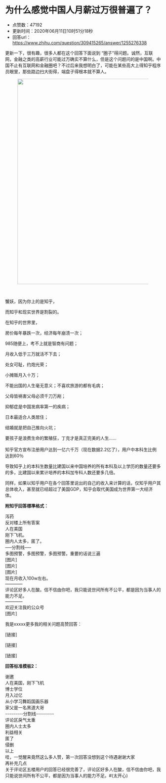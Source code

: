 # 为什么感觉中国人月薪过万很普遍了？
- 点赞数：47192
- 更新时间：2020年06月11日10时51分18秒
- 回答url：https://www.zhihu.com/question/309415265/answer/1255276338
<body>
 <p data-pid="MTRdLcTX">更新一下，很有趣，很多人都在这个回答下面说到 “圈子”得问题。诚然，互联网，金融之类的高薪行业可能过万确实不算什么，但是这个问题问的是中国啊。中国不止有互联网和金融圈吧？不过后来我想明白了，可能在某些高大上得知乎程序员眼里，那些路边扫大街得，端盘子得根本就不算人。</p>
 <figure data-size="normal">
  <img src="https://picx.zhimg.com/50/v2-cb3bd1d043915c0b6140926373705e5b_720w.jpg?source=1940ef5c" data-caption="" data-size="normal" data-rawwidth="664" data-rawheight="214" data-original-token="v2-fa1263098c65e65d97534fa4ac2ab833" data-default-watermark-src="https://picx.zhimg.com/50/v2-f40b1b3dff798b8aa44f30d356b45e6a_720w.jpg?source=1940ef5c" class="origin_image zh-lightbox-thumb" width="664" data-original="https://pic1.zhimg.com/v2-cb3bd1d043915c0b6140926373705e5b_r.jpg?source=1940ef5c">
 </figure>
 <p class="ztext-empty-paragraph"><br></p>
 <p data-pid="QMfvgd9P">蟹妖，因为你上的是知乎，</p>
 <p data-pid="V3l6aKcc">而知乎和现实世界是割裂的。</p>
 <p data-pid="pdgjmffD">在知乎的世界里，</p>
 <p data-pid="B-Q5IRF2">房价每年暴跌一次，经济每年崩溃一次；</p>
 <p data-pid="9jeQK83B">985随便上，考不上就是智商有问题；</p>
 <p data-pid="oacM1BWm">月收入低于三万就活不下去；</p>
 <p data-pid="W10bInHT">处女可耻，约炮光荣；</p>
 <p data-pid="baoW_gaW">小摊贩月入十万；</p>
 <p data-pid="iASZ2PLf">不能出国的人生毫无意义；不喜欢旅游的都有毛病；</p>
 <p data-pid="2qF66vHS">父母皆祸害父母必须千刀万剐；</p>
 <p data-pid="KfspCvqU">抑郁症是中国发病率第一的疾病；</p>
 <p data-pid="MsAdyvjC">日本最适合人类居住；</p>
 <p data-pid="DNrJTDOS">结婚就是把自己推向火坑；</p>
 <p data-pid="vzU8gDIl">要孩子是浪费生命的繁殖狂，丁克才是真正完美的人生……<br><br>
  知乎官方宣布注册用户达到一亿六千万（现在数据2.2亿了），用户中本科生比例达到60％</p>
 <p data-pid="MzyW3CUh">导致知乎上的本科生数量比建国以来中国培养的所有本科及以上学历的数量还要多的多，比建国以来累计培养的本科加专科人数还要多几倍。</p>
 <p data-pid="rEnQOPJK">同样，如果以知乎用户在各个回答里说出的自己的收入来计算的话，仅知乎用户其总体收入，甚至就已经超过了美国GDP，知乎会取代美国成为世界第一大经济体。</p>
 <p data-pid="DipJO1ls"><b>附知乎回答標準格式：</b></p>
 <p data-pid="sdD20DgL">泻药<br>
  反对楼上所有答案<br>
  人在美国<br>
  刚下飞机。<br>
  圈内人太多，匿了。<br>
  –––分割线–––<br>
  多图预警，多图预警，多图预警。重要的话说三遍<br>
  [图片]<br>
  [图片]<br>
  [图片]<br>
  现在月收入100w左右。<br>
  ――――<br>
  评论区好多人在酸。信不信由你吧，我只能说世间所有不公平，都是因为当事人的能力不足。<br>
  ————<br>
  欢迎关注我的公众号<br>
  [图片]</p>
 <p data-pid="Y92VqIA3">我是xxxxx更多我的相关问题高赞回答：</p>
 <p data-pid="1trJnZ_b">[链接]</p>
 <p data-pid="oPbQjB6K">[链接]</p>
 <p data-pid="rvXIZ2MD">[链接]</p>
 <p data-pid="7-mcKFz5"><b>回答标准模板2：</b></p>
 <p data-pid="lZwmhvZv">谢邀<br>
  人在美国，刚下飞机<br>
  博士学位<br>
  月入过亿<br>
  从小学习舞蹈国画乐器<br>
  家父是一名黑道大哥<br>
  ---------分割线---------<br>
  评论区戾气太重<br>
  圈内人士太多<br>
  利益相关<br>
  匿了<br>
  侵删<br>
  以上<br>
  哇，一觉醒来竟然这么多人赞，第一次回答没想到这个待遇谢谢大家<br>
  再补充几点<br>
  关于评论区五楼用户的回答已经很完善了，评论区好多人在酸，信不信由你吧，我只能说世间所有不公平，都是因为当事人的能力不足。#(太开心)</p>
</body>